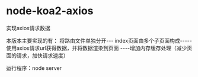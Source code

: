 # node-koa2-axios
实现axios请求数据

本版本主要实现的有：
将路由文件单独分开---  index页面由多个子页面构成-----使用axios请求url获得数据，并将数据渲染到页面
----增加内存缓存处理（减少页面的请求，加快请求速度）


运行程序：node server



